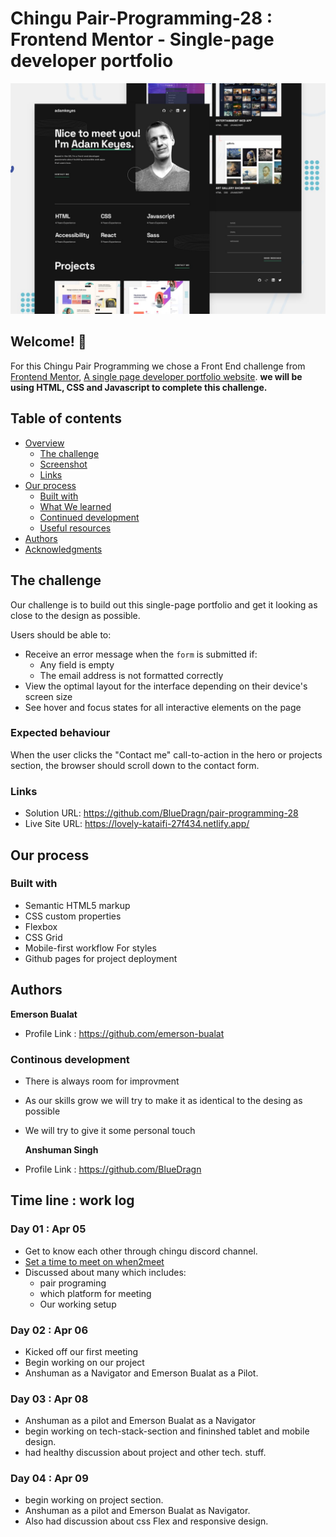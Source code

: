 # Chingu Pair-Programming-28 :  Frontend Mentor - Single-page developer portfolio


![Design preview for the Single-page developer portfolio coding challenge](./assets/images/preview.jpg)
## Welcome! 👋

 For this Chingu Pair Programming we chose a Front End challenge from [Frontend Mentor](https://www.frontendmentor.io),
 [A single page developer portfolio website](https://www.frontendmentor.io/challenges/singlepage-developer-portfolio-bBVj2ZPi-x).
 **we will be using HTML, CSS and Javascript to complete this challenge.**

 ## Table of contents

- [Overview](#overview)
  - [The challenge](#the-challenge)
  - [Screenshot](#screenshot)
  - [Links](#links)
- [Our process](#my-process)
  - [Built with](#built-with)
  - [What We learned](#what-i-learned)
  - [Continued development](#continued-development)
  - [Useful resources](#useful-resources)
- [Authors](#author)
- [Acknowledgments](#acknowledgments)

 ## The challenge

Our challenge is to build out this single-page portfolio and get it looking as close to the design as possible.
<br>

Users should be able to:

- Receive an error message when the `form` is submitted if:
  - Any field is empty
  - The email address is not formatted correctly
- View the optimal layout for the interface depending on their device's screen size
- See hover and focus states for all interactive elements on the page


### Expected behaviour

When the user clicks the "Contact me" call-to-action in the hero or projects section, the browser should scroll down to the contact form.
### Links

- Solution URL:  https://github.com/BlueDragn/pair-programming-28
- Live Site URL: https://lovely-kataifi-27f434.netlify.app/

## Our process

### Built with

- Semantic HTML5 markup
- CSS custom properties
- Flexbox
- CSS Grid
- Mobile-first workflow
 For styles
- Github pages for project deployment
 ## Authors
  **Emerson Bualat**
 - Profile Link : https://github.com/emerson-bualat
### Continous development
- There is always room for improvment
- As our skills grow we will try to make it as identical to the desing as possible
- We will try to give it some personal touch
  
  **Anshuman Singh**
 - Profile Link : https://github.com/BlueDragn
 ## Time line : work log 
  ### Day 01 : Apr 05
  - Get to know each other through chingu discord channel.
- [Set a time to meet on when2meet](https://www.when2meet.com/?19527638-cw1jk)
- Discussed about many which includes: <br>
   - pair programing <br>
   - which platform  for meeting <br>
   - Our working setup

### Day 02 : Apr 06
 - Kicked off our first meeting
 - Begin working on our project
 - Anshuman as a Navigator and Emerson Bualat as a Pilot.
### Day 03 : Apr 08 
 - Anshuman as a pilot and Emerson Bualat as a Navigator
 - begin working on tech-stack-section and fininshed tablet and mobile design.
 - had healthy discussion about project and other tech. stuff.
### Day 04 : Apr 09
 - begin working on project section.
 - Anshuman as a pilot and Emerson Bualat as Navigator.
 - Also had discussion about css Flex and responsive design.
 

